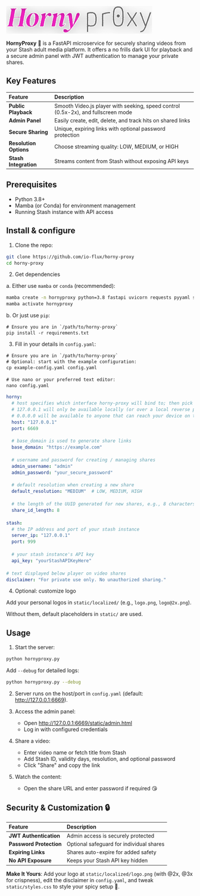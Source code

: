 ![Logo Placeholder](static/logo-placeholder@0.5x.png)

**HornyProxy** 🍒 is a FastAPI microservice for securely sharing videos from your Stash adult media platform. It offers a no frills dark UI for playback and a secure admin panel with JWT authentication to manage your private shares.

## Key Features

| Feature | Description |
|:--------|:------------|
| **Public Playback** | Smooth Video.js player with seeking, speed control (0.5x-2x), and fullscreen mode |
| **Admin Panel** | Easily create, edit, delete, and track hits on shared links |
| **Secure Sharing** | Unique, expiring links with optional password protection |
| **Resolution Options** | Choose streaming quality: LOW, MEDIUM, or HIGH |
| **Stash Integration** | Streams content from Stash without exposing API keys |

## Prerequisites

* Python 3.8+
* Mamba (or Conda) for environment management
* Running Stash instance with API access

## Install & configure

1. Clone the repo:

```bash
git clone https://github.com/io-flux/horny-proxy
cd horny-proxy
```

2. Get dependencies

a. Either use `mamba` or `conda` (recommended):

```bash
mamba create -n hornyproxy python=3.8 fastapi uvicorn requests pyyaml sqlalchemy pydantic python-jose cryptography passlib
mamba activate hornyproxy
```

b. Or just use `pip`:

```
# Ensure you are in `/path/to/horny-proxy`
pip install -r requirements.txt
```

3. Fill in your details in `config.yaml`:

```
# Ensure you are in `/path/to/horny-proxy`
# Optional: start with the example configuration:
cp example-config.yaml config.yaml

# Use nano or your preferred text editor:
nano config.yaml
```


```yaml
horny:
  # host specifies which interface horny-proxy will bind to; then pick an open port
  # 127.0.0.1 will only be available locally (or over a local reverse proxy)
  # 0.0.0.0 will be available to anyone that can reach your device on the port specified below
  host: "127.0.0.1"
  port: 6669

  # base_domain is used to generate share links
  base_domain: "https://example.com"

  # username and password for creating / managing shares
  admin_username: "admin"
  admin_password: "your_secure_password"

  # default resolution when creating a new share
  default_resolution: "MEDIUM"  # LOW, MEDIUM, HIGH

  # the length of the UUID generated for new shares, e.g., 8 characters might look like `https://horny-proxy.club/share/gkCXaxGw`
  share_id_length: 8

stash:
  # the IP address and port of your stash instance
  server_ip: "127.0.0.1"
  port: 999

  # your stash instance's API key
  api_key: "yourStashAPIKeyHere"

# text displayed below player on video shares
disclaimer: "For private use only. No unauthorized sharing."
```

4. Optional: customize logo 

Add your personal logos in `static/localized/` (e.g., `logo.png`, `logo@2x.png`). 

Without them, default placeholders in `static/` are used.

## Usage

1. Start the server:

```bash
python hornyproxy.py
```

Add `--debug` for detailed logs:

```bash
python hornyproxy.py --debug
```

2. Server runs on the host/port in `config.yaml` (default: http://127.0.0.1:6669).

3. Access the admin panel:
   - Open http://127.0.0.1:6669/static/admin.html
   - Log in with configured credentials

4. Share a video:
   - Enter video name or fetch title from Stash
   - Add Stash ID, validity days, resolution, and optional password
   - Click "Share" and copy the link

5. Watch the content:
   - Open the share URL and enter password if required 😘

## Security & Customization 🔒

| Feature | Description |
|:--------|:------------|
| **JWT Authentication** | Admin access is securely protected |
| **Password Protection** | Optional safeguard for individual shares |
| **Expiring Links** | Shares auto-expire for added safety |
| **No API Exposure** | Keeps your Stash API key hidden |

**Make It Yours**: Add your logo at `static/localized/logo.png` (with @2x, @3x for crispness), edit the disclaimer in `config.yaml`, and tweak `static/styles.css` to style your spicy setup 🍓.

